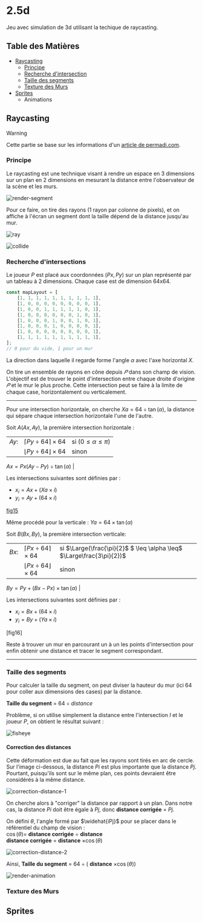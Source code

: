 # 2.5d

Jeu avec simulation de 3d utilisant la techique de raycasting.

## Table des Matières

-   [Raycasting](#raycasting)
    -   [Principe](#principe)
    -   [Recherche d'intersection](#recherche-dintersections)
    -   [Taille des segments](#taille-des-segments)
    -   [Texture des Murs](#texture-des-murs)
-   [Sprites](#sprites)
    -   Animations

## Raycasting

> [!WARNING]
> Cette partie se base sur les informations d'un [article de permadi.com](https://www.permadi.com/tutorial/raycast/rayc7.html).

### Principe

Le raycasting est une technique visant à rendre un espace en 3 dimensions sur un plan en 2 dimensions en mesurant la distance entre l'observateur de la scène et les murs.

![render-segment](./render-segment.png)

Pour ce faire, on tire des rayons (1 rayon par colonne de pixels), et on affiche à l'écran un segment dont la taille dépend de la distance jusqu'au mur.

![ray](./ray.png)

![collide](./collide.png)

### Recherche d'intersections

Le joueur $P$ est placé aux coordonnées $(Px,Py)$ sur un plan représenté par un tableau à 2 dimensions. Chaque case est de dimension 64x64.

```javascript
const mapLayout = [
	[1, 1, 1, 1, 1, 1, 1, 1, 1, 1],
	[1, 0, 0, 0, 0, 0, 0, 0, 0, 1],
	[1, 0, 0, 1, 1, 1, 1, 1, 0, 1],
	[1, 0, 0, 0, 0, 0, 0, 1, 0, 1],
	[1, 0, 0, 0, 1, 0, 0, 1, 0, 1],
	[1, 0, 0, 0, 1, 0, 0, 0, 0, 1],
	[1, 0, 0, 0, 0, 0, 0, 0, 0, 1],
	[1, 1, 1, 1, 1, 1, 1, 1, 1, 1],
];
// 0 pour du vide, 1 pour un mur
```

La direction dans laquelle il regarde forme l'angle $\alpha$ avec l'axe horizontal $X$.

On tire un ensemble de rayons en cône depuis $𝑃$ dans son champ de vision.  
L'objectif est de trouver le point d'intersection entre chaque droite d'origine $𝑃$ et le mur le plus proche. Cette intersection peut se faire à la limite de chaque case, horizontalement ou verticalement.

---

Pour une intersection horizontale, on cherche $Xa = 64 \div \tan(\alpha)$, la distance qui sépare chaque intersection horizontale l'une de l'autre.

Soit $A(Ax,Ay)$, la première intersection horizontale :

|       |                                    |                               |
| ----- | ---------------------------------- | ----------------------------- |
| $Ay:$ | $\lceil Py\div64 \rceil\times64$   | si $(0 \leq \alpha \leq \pi)$ |
|       | $\lfloor Py\div64 \rfloor\times64$ | sinon                         |

$Ax = Px (Ay-Py)\div\tan(\alpha)$ |

Les intersections suivantes sont définies par :

-   $x_i = Ax+(Xa\times i)$
-   $y_i = Ay+(64\times i)$

[fig15]()

Même procédé pour la verticale : $Ya = 64 \times \tan(\alpha)$

Soit $B(Bx,By)$, la première intersection verticale:

|       |                                    |                                                                       |
| ----- | ---------------------------------- | --------------------------------------------------------------------- |
| $Bx:$ | $\lceil Px\div64 \rceil\times64$   | si $\Large(\frac{\pi}{2}$ $ \leq \alpha \leq$ $\Large\frac{3\pi}{2})$ |
|       | $\lfloor Px\div64 \rfloor\times64$ | sinon                                                                 |

$By = Py + (Bx-Px)\times\tan(\alpha)$ |

Les intersections suivantes sont définies par :

-   $x_i = Bx+(64\times i)$
-   $y_i = By+(Ya\times i)$

[fig16]

Reste à trouver un mur en parcourant un à un les points d'intersection pour enfin obtenir une distance et tracer le segment correspondant.

---

### Taille des segments

Pour calculer la taille du segment, on peut diviser la hauteur du mur (ici 64 pour coller aux dimensions des cases) par la distance.

**Taille du segment** = $64 \div distance$

Problème, si on utilise simplement la distance entre l'intersection $I$ et le joueur $P$, on obtient le résultat suivant :

![fisheye](./fisheye.png)

#### Correction des distances

Cette déformation est due au fait que les rayons sont tirés en arc de cercle.  
Sur l'image ci-dessous, la distance $Pi$ est plus importante que la distance $Pj$. Pourtant, puisqu'ils sont sur le même plan, ces points devraient être considérés à la même distance.

![correction-distance-1](./correction-distance-1.png)

On cherche alors à "corriger" la distance par rapport à un plan. Dans notre cas, la distance $Pi$ doit être égale à $Pj$, donc **distance corrigée** = $Pj$.

On défini $\theta$, l'angle formé par $\widehat{iPj}$ pour se placer dans le référentiel du champ de vision :  
$\cos(\theta)=$ **distance corrigée** $\div$ **distance**  
**distance corrigée** $=$ **distance** $\times \cos(\theta)$

![correction-distance-2](./correction-distance-2.png)

Ainsi, **Taille du segment** = $64 ÷ ($ **distance** $\times \cos(\theta))$

![render-animation](./render-animation.gif)

### Texture des Murs

## Sprites

